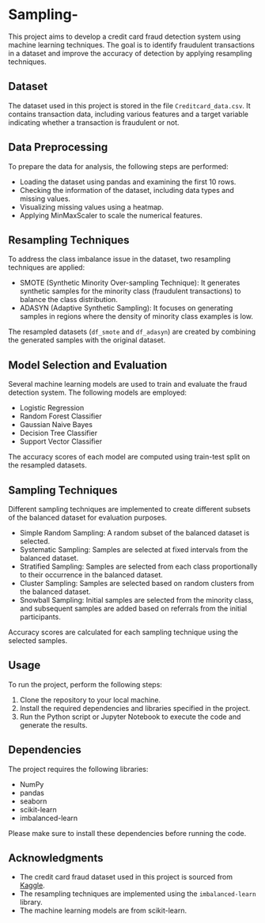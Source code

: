 # Sampling-

This project aims to develop a credit card fraud detection system using machine learning techniques. The goal is to identify fraudulent transactions in a dataset and improve the accuracy of detection by applying resampling techniques.

## Dataset

The dataset used in this project is stored in the file `Creditcard_data.csv`. It contains transaction data, including various features and a target variable indicating whether a transaction is fraudulent or not.

## Data Preprocessing

To prepare the data for analysis, the following steps are performed:

- Loading the dataset using pandas and examining the first 10 rows.
- Checking the information of the dataset, including data types and missing values.
- Visualizing missing values using a heatmap.
- Applying MinMaxScaler to scale the numerical features.

## Resampling Techniques

To address the class imbalance issue in the dataset, two resampling techniques are applied:

- SMOTE (Synthetic Minority Over-sampling Technique): It generates synthetic samples for the minority class (fraudulent transactions) to balance the class distribution.
- ADASYN (Adaptive Synthetic Sampling): It focuses on generating samples in regions where the density of minority class examples is low.

The resampled datasets (`df_smote` and `df_adasyn`) are created by combining the generated samples with the original dataset.

## Model Selection and Evaluation

Several machine learning models are used to train and evaluate the fraud detection system. The following models are employed:

- Logistic Regression
- Random Forest Classifier
- Gaussian Naive Bayes
- Decision Tree Classifier
- Support Vector Classifier

The accuracy scores of each model are computed using train-test split on the resampled datasets.

## Sampling Techniques

Different sampling techniques are implemented to create different subsets of the balanced dataset for evaluation purposes.

- Simple Random Sampling: A random subset of the balanced dataset is selected.
- Systematic Sampling: Samples are selected at fixed intervals from the balanced dataset.
- Stratified Sampling: Samples are selected from each class proportionally to their occurrence in the balanced dataset.
- Cluster Sampling: Samples are selected based on random clusters from the balanced dataset.
- Snowball Sampling: Initial samples are selected from the minority class, and subsequent samples are added based on referrals from the initial participants.

Accuracy scores are calculated for each sampling technique using the selected samples.

## Usage

To run the project, perform the following steps:

1. Clone the repository to your local machine.
2. Install the required dependencies and libraries specified in the project.
3. Run the Python script or Jupyter Notebook to execute the code and generate the results.

## Dependencies

The project requires the following libraries:

- NumPy
- pandas
- seaborn
- scikit-learn
- imbalanced-learn

Please make sure to install these dependencies before running the code.


## Acknowledgments

- The credit card fraud dataset used in this project is sourced from [Kaggle](https://www.kaggle.com/mlg-ulb/creditcardfraud).
- The resampling techniques are implemented using the `imbalanced-learn` library.
- The machine learning models are from scikit-learn.


